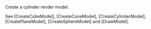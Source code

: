Create a cylinder render model.

See [CreateCubeModel], [CreateConeModel], [CreateCylinderModel], [CreatePlaneModel], [CreateSphereModel] and [DrawModel].